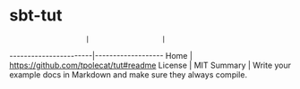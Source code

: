 
# sbt-tut

                       |                  |
-----------------------|-------------------
Home                   | https://github.com/tpolecat/tut#readme
License                | MIT
Summary                | Write your example docs in Markdown and make sure they always compile.
